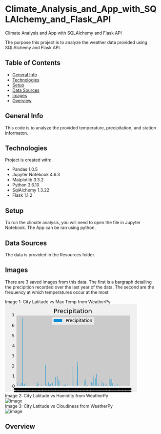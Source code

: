# Climate_Analysis_and_App_with_SQLAlchemy_and_Flask_API
Climate Analysis and App with SQLAlchemy and Flask API

The purpose this project is to analyze the weather data provided using SQLAlchemy and Flask API. 

## Table of Contents 
* [General Info](#General-info)  
* [Technologies](#technologies)  
* [Setup](#setup)  
* [Data Sources](#data-sources)
* [Images](#images)  
* [Overview](#overview)  

## General Info
This code is to analyze the provided temperature, precipitation, and station informaton.

## Technologies
Project is created with:  
* Pandas 1.0.5  
* Jupyter Notebook 4.6.3  
* Matplotlib 3.3.2  
* Python 3.6.10
* SqlAlchemy 1.3.22
* Flask 1.1.2

## Setup
To run the climate analysis, you will need to open the file in Jupyter Notebook. The App can be ran using python. 

## Data Sources 
The data is provided in the Resources folder. 

## Images
There are 3 saved images from this data. The first is a bargraph detailing the precipition recorded over the last year of the data. The second are the frequency at which temperatures occur at the most 

Image 1:  City Latitude vs Max Temp from WeatherPy  
![image](Images/Precipitation.png)  
Image 2:  City Latitude vs Humidity from WeatherPy  
![image](Images/02_ScatterPlot.png)  
Image 3:  City Latitude vs Cloudiness from WeatherPy  
![image](Images/03_ScatterPlot.png)  

## Overview
